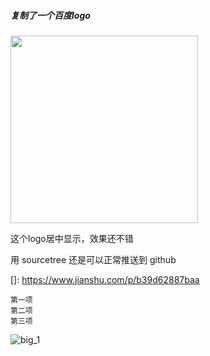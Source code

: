 ##### 复制了一个百度logo
<img width='300' src='https://tva1.sinaimg.cn/large/006tNbRwly1garejx5yt2j30f0076dg4.jpg'/>

这个logo居中显示，效果还不错

用 sourcetree 还是可以正常推送到 github



[]: https://www.jianshu.com/p/b39d62887baa



```
第一项
第二项
第三项
```

![big_1](/Users/a1/Desktop/we_chat/assets/detail_4.jpg)